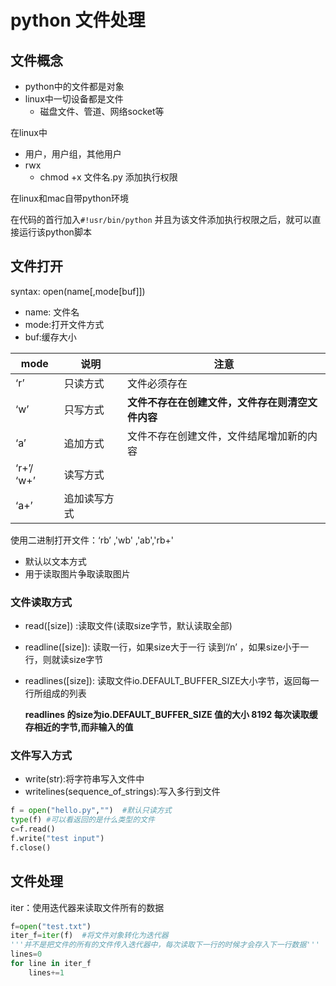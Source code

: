 # python 文件处理

## 文件概念

- python中的文件都是对象
- linux中一切设备都是文件
  - 磁盘文件、管道、网络socket等

在linux中

- 用户，用户组，其他用户
- rwx
  - chmod +x 文件名.py 添加执行权限

在linux和mac自带python环境

在代码的首行加入`#!usr/bin/python`	并且为该文件添加执行权限之后，就可以直接运行该python脚本

## 文件打开

syntax:	open(name[,mode[buf]])

- name: 文件名
- mode:打开文件方式
- buf:缓存大小

| mode       | 说明     | 注意                         |
| ---------- | ------ | -------------------------- |
| ‘r’        | 只读方式   | 文件必须存在                     |
| ‘w’        | 只写方式   | **文件不存在在创建文件，文件存在则清空文件内容** |
| ‘a’        | 追加方式   | 文件不存在创建文件，文件结尾增加新的内容       |
| ‘r+’/ ‘w+’ | 读写方式   |                            |
| ‘a+’       | 追加读写方式 |                            |

使用二进制打开文件：‘rb’ ,'wb' ,'ab','rb+'	

- 默认以文本方式
- 用于读取图片争取读取图片

### 文件读取方式

- read([size]) :读取文件(读取size字节，默认读取全部)

- readline([size]): 读取一行，如果size大于一行  读到‘/n’  ，如果size小于一行，则就读size字节

- readlines([size]): 读取文件io.DEFAULT_BUFFER_SIZE大小字节，返回每一行所组成的列表

  **readlines 的size为io.DEFAULT_BUFFER_SIZE 值的大小  8192  每次读取缓存相近的字节,而非输入的值**

### 文件写入方式

- write(str):将字符串写入文件中
- writelines(sequence_of_strings):写入多行到文件

```python
f = open("hello.py","")  #默认只读方式
type(f) #可以看返回的是什么类型的文件
c=f.read()
f.write("test input")
f.close()
```

## 文件处理

iter：使用迭代器来读取文件所有的数据

```python
f=open("test.txt")
iter_f=iter(f)  #将文件对象转化为迭代器   
'''并不是把文件的所有的文件传入迭代器中，每次读取下一行的时候才会存入下一行数据'''
lines=0
for line in iter_f
	lines+=1
```

